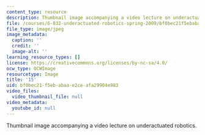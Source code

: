 ```yaml
---
content_type: resource
description: Thumbnail image accompanying a video lecture on underactuated robotics.
file: /courses/6-832-underactuated-robotics-spring-2009/bf0bec21f5ebabaae2ceafa29904e983_15.jpg
file_type: image/jpeg
image_metadata:
  caption: ''
  credit: ''
  image-alt: ''
learning_resource_types: []
license: https://creativecommons.org/licenses/by-nc-sa/4.0/
ocw_type: OCWImage
resourcetype: Image
title: '15'
uid: bf0bec21-f5eb-abaa-e2ce-afa29904e983
video_files:
  video_thumbnail_file: null
video_metadata:
  youtube_id: null
---
```

Thumbnail image accompanying a video lecture on underactuated robotics.
